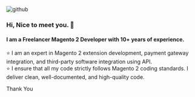 ![github](https://github.com/user-attachments/assets/1697a07c-09ca-4922-91a2-3c3a84fad92d)



### Hi, Nice to meet you. 👋

#### I am a Freelancer Magento 2 Developer with 10+  years of experience.
⭐️ I am an expert in Magento 2 extension development, payment gateway integration, and third-party software integration using API.<br>
⭐️ I ensure that all my code strictly follows Magento 2 coding standards. I deliver clean, well-documented, and high-quality code.<br>

Thank You
